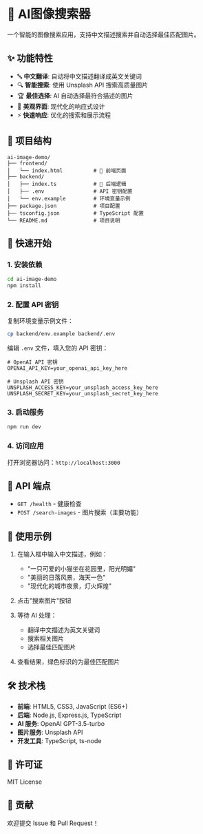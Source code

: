 # 🎨 AI图像搜索器

一个智能的图像搜索应用，支持中文描述搜索并自动选择最佳匹配图片。

## ✨ 功能特性

- 🔤 **中文翻译**: 自动将中文描述翻译成英文关键词
- 🔍 **智能搜索**: 使用 Unsplash API 搜索高质量图片
- 🏆 **最佳选择**: AI 自动选择最符合描述的图片
- 🎨 **美观界面**: 现代化的响应式设计
- ⚡ **快速响应**: 优化的搜索和展示流程

## 📁 项目结构

```
ai-image-demo/
├── frontend/
│   └── index.html          # 🔵 前端页面
├── backend/
│   ├── index.ts            # 🔴 后端逻辑
│   ├── .env                # API 密钥配置
│   └── env.example         # 环境变量示例
├── package.json            # 项目配置
├── tsconfig.json           # TypeScript 配置
└── README.md               # 项目说明
```

## 🚀 快速开始

### 1. 安装依赖

```bash
cd ai-image-demo
npm install
```

### 2. 配置 API 密钥

复制环境变量示例文件：
```bash
cp backend/env.example backend/.env
```

编辑 `.env` 文件，填入您的 API 密钥：
```env
# OpenAI API 密钥
OPENAI_API_KEY=your_openai_api_key_here

# Unsplash API 密钥
UNSPLASH_ACCESS_KEY=your_unsplash_access_key_here
UNSPLASH_SECRET_KEY=your_unsplash_secret_key_here
```

### 3. 启动服务

```bash
npm run dev
```

### 4. 访问应用

打开浏览器访问：`http://localhost:3000`

## 🔧 API 端点

- `GET /health` - 健康检查
- `POST /search-images` - 图片搜索（主要功能）

## 📝 使用示例

1. 在输入框中输入中文描述，例如：
   - "一只可爱的小猫坐在花园里，阳光明媚"
   - "美丽的日落风景，海天一色"
   - "现代化的城市夜景，灯火辉煌"

2. 点击"搜索图片"按钮

3. 等待 AI 处理：
   - 翻译中文描述为英文关键词
   - 搜索相关图片
   - 选择最佳匹配图片

4. 查看结果，绿色标识的为最佳匹配图片

## 🛠️ 技术栈

- **前端**: HTML5, CSS3, JavaScript (ES6+)
- **后端**: Node.js, Express.js, TypeScript
- **AI 服务**: OpenAI GPT-3.5-turbo
- **图片服务**: Unsplash API
- **开发工具**: TypeScript, ts-node

## 📄 许可证

MIT License

## 🤝 贡献

欢迎提交 Issue 和 Pull Request！ 